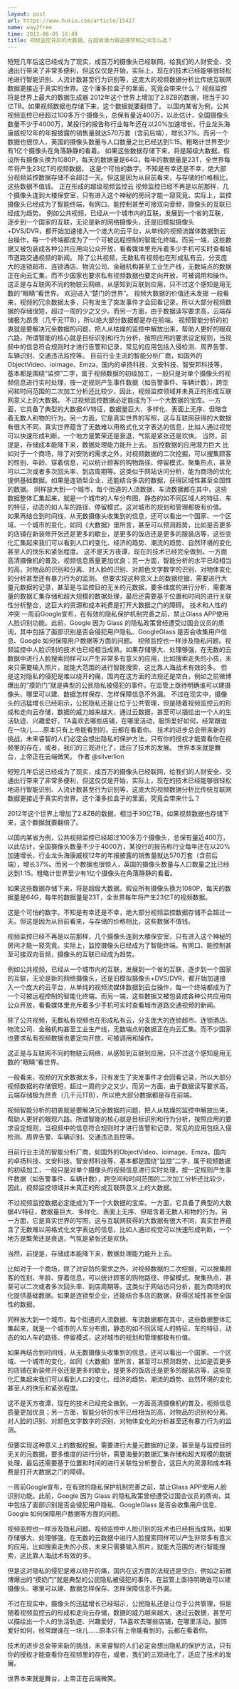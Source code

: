 ```yaml
---
layout: post
url: https://www.huxiu.com/article/15427
name: way2free
time: 2013-06-05 16:49
title: 视频监控背后的大数据，在超级潜力跟道德禁制之间怎么选？
---
```

短短几年后这已经成为了现实，成百万的摄像头已经联网，给我们的人财安全、交通出行带来了非常多便利，但这仅仅是开始，实际上，现在的技术已经能够很轻松地进行智能识别、人流计数甚至行为识别等，这庞大的视频数据分析比传统互联网数据更接近于真实的世界。这个潘多拉盒子的里面，究竟会带来什么？ 视频监控将是世界上最大的数据生成器 2012年这个世界上增加了2.8ZB的数据，相当于30亿TB。如果视频数据也存储下来，这个数据就要翻倍了。 以国内某省为例，公共视频监控已经超过100多万个摄像头，总保有量近400万，以此估计，全国摄像头数量不少于4000万，某投行的报告称行业每年还在以20%加速增长，行业龙头海康威视12年的年报披露的销售量就达570万套（含前后端），增长37%。而另一个数据也很惊人，英国的摄像头数量与人口数量之比已经达到1:15。粗略计世界至少有1亿个摄像头在角落静静的看着。 如果这些数据存储下来，将是超级大数据。假设所有摄像头换为1080P，每天的数据量是64G，每年的数据量是23T，全世界每年将产生23亿T的视频数据。 这是个可怕的数字。不知是有幸还是不幸，绝大部分视频监控数据存储不会超过一天。但这是因为从目前看来，与存储的价格相比，这些数据不值钱。 正在形成的超级视频监控云 视频监控已经不再是以前那样，几个摄像头连到大楼保安室，只有进入这个神秘的房间才能一窥究竟。实际上，监控摄像头已经成为了智能终端，有网口、能控制甚至可接双向音频，摄像头的互联已经成为趋势。 例如公共视频，已经从一个城市内的互联，发展到一个省的互联，逐步到一个国家的互联，无论是新的网络摄像头，还是旧模拟摄像头+DVS/DVR，都开始加速接入一个庞大的云平台，从单纯的视频流媒体数据到云台操作，每一个终端都成为了一个可被远程控制的智能化终端。而另一端，这些数据又被包装成各种公共应用向公众开放，看看媒体里充斥着多少手机可实时查看城市道路交通视频的新闻。 除了公共视频，无数私有视频也在形成私有云，分支庞大的连锁超市、连锁酒店、物流公司、金融机构甚至工业生产线，无数端点的数据正在向云汇集。而不少国家也要求私有视频数据也要定向开放，可被调用和操作。 这正是与互联网不同的物联云网络，从感知到互联到应用，只不过这个感知是用无数的“眼睛”看世界。 欢迎进入“楚门的世界”。 视频大数据的价值还未发掘 一般看来，视频的冗余数据太多，只有发生了突发事件才会回看记录，所以大部分视频数据的存储很短，超过一周的少之又少。而另一方面，由于数据读写要求高，云端存储极为昂贵（几千元1TB），所以绝大部分数据都是存在前端。 视频智能分析的初衷就是要解决冗余数据的问题，把人从枯燥的监控中解放出来，帮助人更好的眼观六路。所谓智能的核心就是目标识别和行为分析，按照应用的要求设定规则，当视频中的信息符合规则时才进行告警和记录，常见的应用包括入侵检测、周界告警、车辆识别、交通违法监控等。 目前行业主流的智能分析厂商，如国外的ObjectVideo、ioimage、Emza，国内的卓扬科技、文安科技、智安邦科技等，基本都是围绕“监控”二字，属于视频数据的初级加工，一般只是对单个摄像头的视频信息进行实时处理，按一定规则产生事件数据（如告警事件、车辆计数），跨空间和时间范围的二次加工分析还比较少，因此，视频监控领域并未真正的形成互联网意义上的大数据。 不过视频监控数据必定能成为下一个大数据的宝库。一方面，它具备了典型的大数据4V特征，数据量巨大、多样化、表面上无序、但暗含着无数人和物的行为。另一方面，它是真实世界的写照，这与互联网获得的大数据有很大不同，真实世界蕴含了无数难以用格式化文字表达的信息，比如人通过视觉可以快速形成判断，一个地方是繁荣还是衰退，气氛是紧张还是欢快。 当然，前提是，存储成本能降下来，数据处理能力能升上去。 监控数据的应用潜力巨大 比如对于一个商场，除了对安防的需求之外，对视频数据的二次挖掘，可以搜集顾客的性别、年龄、穿着信息，可以统计顾客的购物路径、停留模式、聚集热点，甚至可以二次或者多次回头率、到店周期等。这类似于网站访问分析，能为商场的优化提供基础数据。如果是连锁型企业，还能结合多店的数据，获得区域性甚至全国性的数据。 同样放大到一个城市，每个街道的人流数据、车流数据都在其中，这些数据整体汇集起来，就是一个城市的人车分布图，静态的如不同区域人的特征、车的特征，动态的如人车的路径、停留模式，这对城市的规划和管理都极有价值。 如果再结合到时间线，从无数摄像头收集到的信息，还可以看出一个国家、一个区域、一个城市的变化，如同《大数据》里所言，甚至可以预测趋势，比如是否更多的店铺在新装修开张还是更多的歇业，是更多的饭店还是更多的服装店等，这些变化汇集起来我们可以看到人口的变化、经济的趋势、潮流的趋势、自然环境的变化甚至人的快乐和紧张程度。 这不是天方夜谭，现在的技术已经完全做到。一方面高清摄像机的普及，视频信息质量更加优良；另一方面，智能分析的水平已经相当的高，对物品的识别和分离、对人脸的识别、对颜色文字数字的识别、对物体变化的分析甚至还有暴力行为的监测。 但要实现这种意义上的数据挖掘，需要进行大量元数据的记录，甚至是与监控目的无关的元数据，要多维度的进行分析，需要海量的数据汇集存储和超大规模的数据处理，最后还需要基于位置和时间的进行关联性分析整合，这巨大的资源和成本耗费是打开大数据之门的障碍。 技术和人性的冲突 一周前Google宣布，在有效的隐私保护机制完善之前，禁止Glass APP使用人脸识别功能。此前，Google 因为 Glass 的隐私政策曾经遭受过国会议员的质询，其中包括了面部识别是否会侵犯用户隐私、GoogleGlass 是否会收集用户信息、Google 如何保障用户数据等方面的问题。 视频监控也一样涉及隐私问题。视频监控中人脸识别的技术也已经相当成熟，如果存储够大、处理够强，在无数的云数据中进行人脸搜索同样可以产生非常多有意义的应用，比如搜索走失的小孩，未来只需要输入照片，就能大范围的进行智能搜索，这比靠人海战术有效的多。 但是这对隐私的侵犯是难以绕开的痛，国内在这方面的法规还是空白，例如之前微博爆出的“摸奶门”就是典型的公民隐私被侵犯的事件。在监管上亟待明确谁可以建摄像头、哪里可以建、数据怎样保存、怎样保障信息不外漏。 不过在现实中，摄像头的迅猛增长已经昭示，公民隐私还是让位于公共管理，但是随着视频监控云的形成和走向云存储，数据的威力越来越大，通过云数据，甚至可以描绘出一个人的生活轨迹、兴趣爱好，TA喜欢去哪些店铺，在哪里活动，服饰爱好如何，经常跟谁在一块儿……原本只有上帝能看到的，云都在看着你。 技术的进步总会带来新的挑战，未来睿智的人们必定会想出隐私的保护方法，只有你的授权才能查看你在视频里的存在，或者，我们的三观进化了，适应了技术的发展。 世界本来就是舞台，上帝正在云端微笑。 作者 @silverlion

短短几年后这已经成为了现实，成百万的摄像头已经联网，给我们的人财安全、交通出行带来了非常多便利，但这仅仅是开始，实际上，现在的技术已经能够很轻松地进行智能识别、人流计数甚至行为识别等，这庞大的视频数据分析比传统互联网数据更接近于真实的世界。这个潘多拉盒子的里面，究竟会带来什么？

2012年这个世界上增加了2.8ZB的数据，相当于30亿TB。如果视频数据也存储下来，这个数据就要翻倍了。

以国内某省为例，公共视频监控已经超过100多万个摄像头，总保有量近400万，以此估计，全国摄像头数量不少于4000万，某投行的报告称行业每年还在以20%加速增长，行业龙头海康威视12年的年报披露的销售量就达570万套（含前后端），增长37%。而另一个数据也很惊人，英国的摄像头数量与人口数量之比已经达到1:15。粗略计世界至少有1亿个摄像头在角落静静的看着。

如果这些数据存储下来，将是超级大数据。假设所有摄像头换为1080P，每天的数据量是64G，每年的数据量是23T，全世界每年将产生23亿T的视频数据。

这是个可怕的数字。不知是有幸还是不幸，绝大部分视频监控数据存储不会超过一天。但这是因为从目前看来，与存储的价格相比，这些数据不值钱。

视频监控已经不再是以前那样，几个摄像头连到大楼保安室，只有进入这个神秘的房间才能一窥究竟。实际上，监控摄像头已经成为了智能终端，有网口、能控制甚至可接双向音频，摄像头的互联已经成为趋势。

例如公共视频，已经从一个城市内的互联，发展到一个省的互联，逐步到一个国家的互联，无论是新的网络摄像头，还是旧模拟摄像头+DVS/DVR，都开始加速接入一个庞大的云平台，从单纯的视频流媒体数据到云台操作，每一个终端都成为了一个可被远程控制的智能化终端。而另一端，这些数据又被包装成各种公共应用向公众开放，看看媒体里充斥着多少手机可实时查看城市道路交通视频的新闻。

除了公共视频，无数私有视频也在形成私有云，分支庞大的连锁超市、连锁酒店、物流公司、金融机构甚至工业生产线，无数端点的数据正在向云汇集。而不少国家也要求私有视频数据也要定向开放，可被调用和操作。

这正是与互联网不同的物联云网络，从感知到互联到应用，只不过这个感知是用无数的“眼睛”看世界。

一般看来，视频的冗余数据太多，只有发生了突发事件才会回看记录，所以大部分视频数据的存储很短，超过一周的少之又少。而另一方面，由于数据读写要求高，云端存储极为昂贵（几千元1TB），所以绝大部分数据都是存在前端。

视频智能分析的初衷就是要解决冗余数据的问题，把人从枯燥的监控中解放出来，帮助人更好的眼观六路。所谓智能的核心就是目标识别和行为分析，按照应用的要求设定规则，当视频中的信息符合规则时才进行告警和记录，常见的应用包括入侵检测、周界告警、车辆识别、交通违法监控等。

目前行业主流的智能分析厂商，如国外的ObjectVideo、ioimage、Emza，国内的卓扬科技、文安科技、智安邦科技等，基本都是围绕“监控”二字，属于视频数据的初级加工，一般只是对单个摄像头的视频信息进行实时处理，按一定规则产生事件数据（如告警事件、车辆计数），跨空间和时间范围的二次加工分析还比较少，因此，视频监控领域并未真正的形成互联网意义上的大数据。

不过视频监控数据必定能成为下一个大数据的宝库。一方面，它具备了典型的大数据4V特征，数据量巨大、多样化、表面上无序、但暗含着无数人和物的行为。另一方面，它是真实世界的写照，这与互联网获得的大数据有很大不同，真实世界蕴含了无数难以用格式化文字表达的信息，比如人通过视觉可以快速形成判断，一个地方是繁荣还是衰退，气氛是紧张还是欢快。

当然，前提是，存储成本能降下来，数据处理能力能升上去。

比如对于一个商场，除了对安防的需求之外，对视频数据的二次挖掘，可以搜集顾客的性别、年龄、穿着信息，可以统计顾客的购物路径、停留模式、聚集热点，甚至可以二次或者多次回头率、到店周期等。这类似于网站访问分析，能为商场的优化提供基础数据。如果是连锁型企业，还能结合多店的数据，获得区域性甚至全国性的数据。

同样放大到一个城市，每个街道的人流数据、车流数据都在其中，这些数据整体汇集起来，就是一个城市的人车分布图，静态的如不同区域人的特征、车的特征，动态的如人车的路径、停留模式，这对城市的规划和管理都极有价值。

如果再结合到时间线，从无数摄像头收集到的信息，还可以看出一个国家、一个区域、一个城市的变化，如同《大数据》里所言，甚至可以预测趋势，比如是否更多的店铺在新装修开张还是更多的歇业，是更多的饭店还是更多的服装店等，这些变化汇集起来我们可以看到人口的变化、经济的趋势、潮流的趋势、自然环境的变化甚至人的快乐和紧张程度。

这不是天方夜谭，现在的技术已经完全做到。一方面高清摄像机的普及，视频信息质量更加优良；另一方面，智能分析的水平已经相当的高，对物品的识别和分离、对人脸的识别、对颜色文字数字的识别、对物体变化的分析甚至还有暴力行为的监测。

但要实现这种意义上的数据挖掘，需要进行大量元数据的记录，甚至是与监控目的无关的元数据，要多维度的进行分析，需要海量的数据汇集存储和超大规模的数据处理，最后还需要基于位置和时间的进行关联性分析整合，这巨大的资源和成本耗费是打开大数据之门的障碍。

一周前Google宣布，在有效的隐私保护机制完善之前，禁止Glass APP使用人脸识别功能。此前，Google 因为 Glass 的隐私政策曾经遭受过国会议员的质询，其中包括了面部识别是否会侵犯用户隐私、GoogleGlass 是否会收集用户信息、Google 如何保障用户数据等方面的问题。

视频监控也一样涉及隐私问题。视频监控中人脸识别的技术也已经相当成熟，如果存储够大、处理够强，在无数的云数据中进行人脸搜索同样可以产生非常多有意义的应用，比如搜索走失的小孩，未来只需要输入照片，就能大范围的进行智能搜索，这比靠人海战术有效的多。

但是这对隐私的侵犯是难以绕开的痛，国内在这方面的法规还是空白，例如之前微博爆出的“摸奶门”就是典型的公民隐私被侵犯的事件。在监管上亟待明确谁可以建摄像头、哪里可以建、数据怎样保存、怎样保障信息不外漏。

不过在现实中，摄像头的迅猛增长已经昭示，公民隐私还是让位于公共管理，但是随着视频监控云的形成和走向云存储，数据的威力越来越大，通过云数据，甚至可以描绘出一个人的生活轨迹、兴趣爱好，TA喜欢去哪些店铺，在哪里活动，服饰爱好如何，经常跟谁在一块儿……原本只有上帝能看到的，云都在看着你。

技术的进步总会带来新的挑战，未来睿智的人们必定会想出隐私的保护方法，只有你的授权才能查看你在视频里的存在，或者，我们的三观进化了，适应了技术的发展。

世界本来就是舞台，上帝正在云端微笑。

